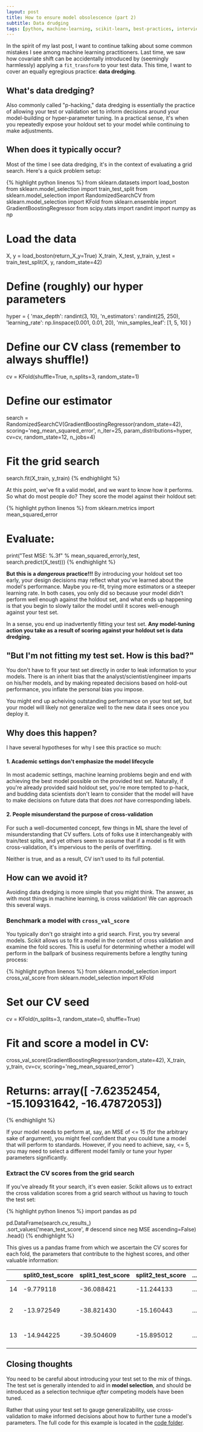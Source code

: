 ```yaml
---
layout: post
title: How to ensure model obsolescence (part 2)
subtitle: Data drudging
tags: [python, machine-learning, scikit-learn, best-practices, interview-prep, tutorials]
---
```


In the spirit of my last post, I want to continue talking about some common mistakes I see among machine learning practitioners. Last time, we saw how covariate shift can be accidentally introduced by (seemingly harmlessly) applying a `fit_transform` to your test data. This time, I want to cover an equally egregious practice: __data dredging__.


## What's data dredging?

Also commonly called "p-hacking," data dredging is essentially the practice of allowing your test or validation set to inform decisions around your model-building or hyper-parameter tuning. In a practical sense, it's when you repeatedly expose your holdout set to your model while continuing to make adjustments.


## When does it typically occur?

Most of the time I see data dredging, it's in the context of evaluating a grid search. Here's a quick problem setup:


{% highlight python linenos %}
from sklearn.datasets import load_boston
from sklearn.model_selection import train_test_split
from sklearn.model_selection import RandomizedSearchCV
from sklearn.model_selection import KFold
from sklearn.ensemble import GradientBoostingRegressor
from scipy.stats import randint
import numpy as np

# Load the data
X, y = load_boston(return_X_y=True)
X_train, X_test, y_train, y_test = train_test_split(X, y, random_state=42)

# Define (roughly) our hyper parameters
hyper = {
    'max_depth': randint(3, 10),
    'n_estimators': randint(25, 250),
    'learning_rate': np.linspace(0.001, 0.01, 20),
    'min_samples_leaf': [1, 5, 10]
}

# Define our CV class (remember to always shuffle!)
cv = KFold(shuffle=True, n_splits=3, random_state=1)

# Define our estimator
search = RandomizedSearchCV(GradientBoostingRegressor(random_state=42),
                            scoring='neg_mean_squared_error', n_iter=25, 
                            param_distributions=hyper, cv=cv,
                            random_state=12, n_jobs=4)

# Fit the grid search
search.fit(X_train, y_train)
{% endhighlight %}


At this point, we've fit a valid model, and we want to know how it performs. So what do most people do? They score the model against their holdout set:

{% highlight python linenos %}
from sklearn.metrics import mean_squared_error

# Evaluate:
print("Test MSE: %.3f" % mean_squared_error(y_test, search.predict(X_test)))
{% endhighlight %}

__But this is a *dangerous* practice!!!__ By introducing your holdout set too early, your design decisions may reflect what you've learned about the model's performance. Maybe you re-fit, trying more estimators or a steeper learning rate. In both cases, you only did so because your model didn't perform well enough against the holdout set, and what ends up happening is that you begin to slowly tailor the model until it scores well-enough against your test set.

In a sense, you end up inadvertently fitting your test set. __Any model-tuning action you take as a result of scoring against your holdout set is data dredging.__


## "But I'm not fitting my test set. How is this bad?"

You don't have to fit your test set directly in order to leak information to your models. There is an inherit bias that the analyst/scientist/engineer imparts on his/her models, and by making repeated decisions based on hold-out performance, you inflate the personal bias you impose. 

You might end up acheiving outstanding performance on your test set, but your model will likely not generalize well to the new data it sees once you deploy it.


## Why does this happen?

I have several hypotheses for why I see this practice so much:

#### 1. Academic settings don't emphasize the model lifecycle

In most academic settings, machine learning problems begin and end with achieving the best model possible on the provided test set. Naturally, if you're already provided said holdout set, you're more tempted to p-hack, and budding data scientists don't learn to consider that the model will have to make decisions on future data that does *not* have corresponding labels.

#### 2. People misunderstand the purpose of cross-validation

For such a well-documented concept, few things in ML share the level of misunderstanding that CV suffers. Lots of folks use it interchangeably with train/test splits, and yet others seem to assume that if a model is fit with cross-validation, it's impervious to the perils of overfitting. 

Neither is true, and as a result, CV isn't used to its full potential.


## How can we avoid it?

Avoiding data dredging is more simple that you might think. The answer, as with most things in machine learning, is cross validation! We can approach this several ways.

### Benchmark a model with ``cross_val_score``

You typically don't go straight into a grid search. First, you try several models. Scikit allows us to fit a model in the context of cross validation and examine the fold scores. This is useful for determining whether a model will perform in the ballpark of business requirements before a lengthy tuning process:

{% highlight python linenos %}
from sklearn.model_selection import cross_val_score
from sklearn.model_selection import KFold

# Set our CV seed
cv = KFold(n_splits=3, random_state=0, shuffle=True)

# Fit and score a model in CV:
cross_val_score(GradientBoostingRegressor(random_state=42),
                X_train, y_train, cv=cv, scoring='neg_mean_squared_error')
# Returns: array([ -7.62352454, -15.10931642, -16.47872053])
{% endhighlight %}

If your model needs to perform at, say, an MSE of <= 15 (for the arbitrary sake of argument), you might feel confident that you could tune a model that will perform to standards. However, if you need to achieve, say, <= 5, you may need to select a different model family or tune your hyper parameters significantly.

### Extract the CV scores from the grid search

If you've already fit your search, it's even easier. Scikit allows us to extract the cross validation scores from a grid search without us having to touch the test set:

{% highlight python linenos %}
import pandas as pd

pd.DataFrame(search.cv_results_)\
  .sort_values('mean_test_score',
               # descend since neg MSE
               ascending=False)\
  .head()
{% endhighlight %}

This gives us a pandas frame from which we ascertain the CV scores for each fold, the parameters that contribute to the highest scores, and other valuable information: 

|   | split0_test_score  | split1_test_score  | split2_test_score  | ... |  params |
|---|--------------------|--------------------|--------------------|-----|---------|
| 14|          -9.779118 |         -36.088421 |         -11.244133 | ... | {'learning_rate': 0.01, 'max_depth': 7, 'min_s... |
|  2|         -13.972549 |         -38.821430 |         -15.160443 | ... | {'learning_rate': 0.009052631578947368, 'max_d... |
| 13|         -14.944225 |         -39.504609 |         -15.895012 | ... | {'learning_rate': 0.0062105263157894745, 'max_... |


## Closing thoughts

You need to be careful about introducing your test set to the mix of things. The test set is generally intended to aid in __model selection__, and should be introduced as a selection technique *after* competing models have been tuned.

Rather that using your test set to gauge generalizability, use cross-validation to make informed decisions about how to further tune a model's parameters. The full code for this example is located in the [code folder](https://github.com/tgsmith61591/tgsmith61591.github.io/blob/master/code/2018-08-23-data-dredging.ipynb).



